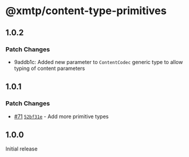 # @xmtp/content-type-primitives

## 1.0.2

### Patch Changes

- 9addb1c: Added new parameter to `ContentCodec` generic type to allow typing of content parameters

## 1.0.1

### Patch Changes

- [#71](https://github.com/xmtp/xmtp-js-content-types/pull/71) [`52bf31e`](https://github.com/xmtp/xmtp-js-content-types/commit/52bf31ec9d9b78da321727745d0a37bfa617362a) - Add more primitive types

## 1.0.0

Initial release
